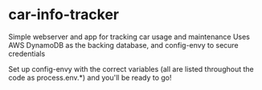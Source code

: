 # car-info-tracker
Simple webserver and app for tracking car usage and maintenance
Uses AWS DynamoDB as the backing database, and config-envy to secure credentials

Set up config-envy with the correct variables (all are listed throughout the code as process.env.*) and you'll be ready to go!
